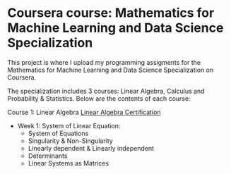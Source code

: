 # Coursera course: Mathematics for Machine Learning and Data Science Specialization

This project is where I upload my programming assigments for the Mathematics for Machine Learning and Data Science Specialization on Coursera.


The specialization includes 3 courses: Linear Algebra, Calculus and Probability & Statistics. Below are the contents of each course:


Course 1: Linear Algebra
[Linear Algebra Certification](https://github.com/user-attachments/files/17084046/Coursera.FJSDSDQLX3QQ.1.pdf)
* Week 1: System of Linear Equation:
  * System of Equations
  * Singularity & Non-Singularity
  * Linearly dependent & Linearly independent
  * Determinants
  * Linear Systems as Matrices

